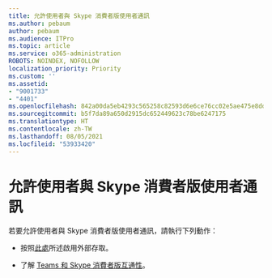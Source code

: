 ```yaml
---
title: 允許使用者與 Skype 消費者版使用者通訊
ms.author: pebaum
author: pebaum
ms.audience: ITPro
ms.topic: article
ms.service: o365-administration
ROBOTS: NOINDEX, NOFOLLOW
localization_priority: Priority
ms.custom: ''
ms.assetid:
- "9001733"
- "4401"
ms.openlocfilehash: 842a00da5eb4293c565258c82593d6e6ce76cc02e5ae475e8dd7f7613640d605
ms.sourcegitcommit: b5f7da89a650d2915dc652449623c78be6247175
ms.translationtype: HT
ms.contentlocale: zh-TW
ms.lasthandoff: 08/05/2021
ms.locfileid: "53933420"
---
```

# <a name="allow-your-users-to-communicate-with-skype-consumer-users"></a>允許使用者與 Skype 消費者版使用者通訊

若要允許使用者與 Skype 消費者版使用者通訊，請執行下列動作：

- 按照[此處](https://docs.microsoft.com/microsoftteams/manage-external-access#allow-or-block-domains)所述啟用外部存取。

- 了解 [Teams 和 Skype 消費者版互通性](https://docs.microsoft.com/microsoftteams/teams-skype-interop)。
